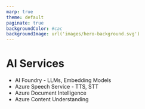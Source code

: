 ```yaml
---
marp: true
theme: default
paginate: true
backgroundColor: #cac
backgroundImage: url('images/hero-background.svg')
---
```


# AI Services

* AI Foundry - LLMs, Embedding Models
* Azure Speech Service - TTS, STT
* Azure Document Intelligence
* Azure Content Understanding
